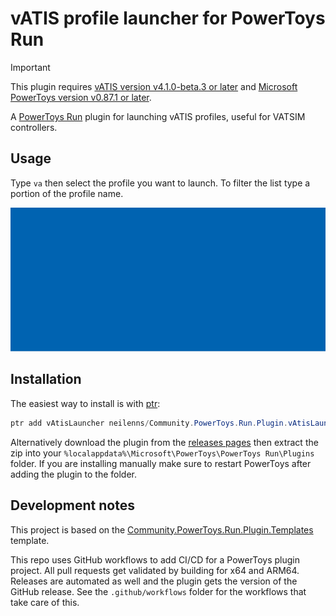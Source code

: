 # vATIS profile launcher for PowerToys Run

> [!IMPORTANT]
> This plugin requires [vATIS version v4.1.0-beta.3 or later](https://vatis.app/) and
> [Microsoft PowerToys version v0.87.1 or later](https://github.com/microsoft/PowerToys/releases/latest).

A [PowerToys Run](https://learn.microsoft.com/en-us/windows/powertoys/run) plugin for launching vATIS profiles, useful
for VATSIM controllers.

## Usage

Type `va` then select the profile you want to launch. To filter the list type a portion of the profile name.

![Animated GIF showing PowerToys Run launched, with "va" typed in, then a list of installed vATIS profiles showing.](Docs/launcher.gif)

## Installation

The easiest way to install is with [ptr](https://github.com/8LWXpg/ptr):

```powershell
ptr add vAtisLauncher neilenns/Community.PowerToys.Run.Plugin.vAtisLauncher
```

Alternatively download the plugin from the [releases pages](https://github.com/neilenns/Community.PowerToys.Run.Plugin.vAtisLauncher/releases/latest) then extract the zip into your `%localappdata%\Microsoft\PowerToys\PowerToys Run\Plugins` folder. If you are installing manually make sure to restart PowerToys after adding the plugin to the folder.

## Development notes

This project is based on the [Community.PowerToys.Run.Plugin.Templates](https://github.com/hlaueriksson/Community.PowerToys.Run.Plugin.Templates)
template.

This repo uses GitHub workflows to add CI/CD for a PowerToys plugin project. All pull requests get validated
by building for x64 and ARM64. Releases are automated as well and the plugin gets the version of the GitHub
release. See the `.github/workflows` folder for the workflows that take care of this.
